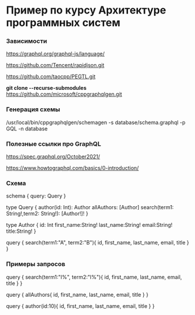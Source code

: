 # Пример по курсу Архитектуре программных систем

### Зависимости

https://graphql.org/graphql-js/language/

https://github.com/Tencent/rapidjson.git

https://github.com/taocpp/PEGTL.git

**git clone --recurse-submodules** https://github.com/microsoft/cppgraphqlgen.git

### Генерация схемы

/usr/local/bin/cppgraphqlgen/schemagen  -s database/schema.graphql -p GQL -n database

### Полезные ссылки про GraphQL

https://spec.graphql.org/October2021/

https://www.howtographql.com/basics/0-introduction/

### Схема


schema {
  query: Query
}

type Query {
  author(id: Int): Author
  allAuthors: [Author]
  search(term1: String!,term2: String!): [Author!]!
}

type Author  {
  id: Int
  first_name:String!
  last_name:String!
  email:String!
  title:String!
}

query {
    search(term1:"A", term2:"B"){
        id,
        first_name,
        last_name,
        email,
        title
    }
}

### Примеры запросов

query {
    search(term1:"I%", term2:"I%"){
        id,
        first_name,
        last_name,
        email,
        title
    }
}

query {
    allAuthors{
        id,
        first_name,
        last_name,
        email,
        title
    }
}

query {
    author(id:10){
        id,
        first_name,
        last_name,
        email,
        title
    }
}
